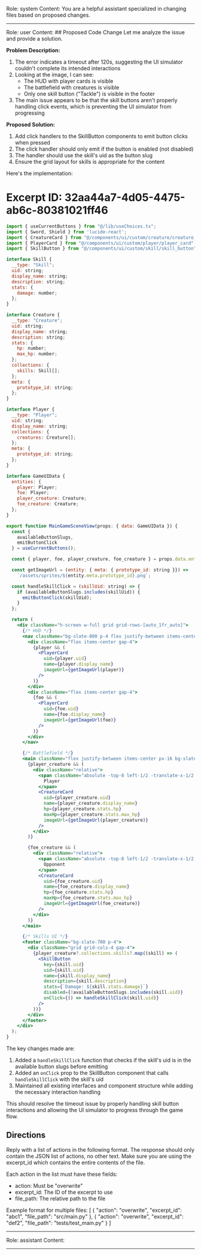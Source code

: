 Role: system
Content: You are a helpful assistant specialized in changing files based on proposed changes.
__________________
Role: user
Content: ## Proposed Code Change
Let me analyze the issue and provide a solution.

**Problem Description:**
1. The error indicates a timeout after 120s, suggesting the UI simulator couldn't complete its intended interactions
2. Looking at the image, I can see:
   - The HUD with player cards is visible
   - The battlefield with creatures is visible
   - Only one skill button ("Tackle") is visible in the footer
3. The main issue appears to be that the skill buttons aren't properly handling click events, which is preventing the UI simulator from progressing

**Proposed Solution:**
1. Add click handlers to the SkillButton components to emit button clicks when pressed
2. The click handler should only emit if the button is enabled (not disabled)
3. The handler should use the skill's uid as the button slug
4. Ensure the grid layout for skills is appropriate for the content

Here's the implementation:

# Excerpt ID: 32aa44a7-4d05-4475-ab6c-80381021ff46
```jsx main_game/templates/MainGameScene.tsx
import { useCurrentButtons } from "@/lib/useChoices.ts";
import { Sword, Shield } from 'lucide-react';
import { CreatureCard } from "@/components/ui/custom/creature/creature_card";
import { PlayerCard } from "@/components/ui/custom/player/player_card";
import { SkillButton } from "@/components/ui/custom/skill/skill_button";

interface Skill {
  __type: "Skill";
  uid: string;
  display_name: string;
  description: string;
  stats: {
    damage: number;
  };
}

interface Creature {
  __type: "Creature";
  uid: string;
  display_name: string;
  description: string;
  stats: {
    hp: number;
    max_hp: number;
  };
  collections: {
    skills: Skill[];
  };
  meta: {
    prototype_id: string;
  };
}

interface Player {
  __type: "Player";
  uid: string;
  display_name: string;
  collections: {
    creatures: Creature[];
  };
  meta: {
    prototype_id: string;
  };
}

interface GameUIData {
  entities: {
    player: Player;
    foe: Player;
    player_creature: Creature;
    foe_creature: Creature;
  };
}

export function MainGameSceneView(props: { data: GameUIData }) {
  const {
    availableButtonSlugs,
    emitButtonClick
  } = useCurrentButtons();

  const { player, foe, player_creature, foe_creature } = props.data.entities;

  const getImageUrl = (entity: { meta: { prototype_id: string }}) => 
    `/assets/sprites/${entity.meta.prototype_id}.png`;

  const handleSkillClick = (skillUid: string) => {
    if (availableButtonSlugs.includes(skillUid)) {
      emitButtonClick(skillUid);
    }
  };

  return (
    <div className="h-screen w-full grid grid-rows-[auto_1fr_auto]">
      {/* HUD */}
      <nav className="bg-slate-800 p-4 flex justify-between items-center">
        <div className="flex items-center gap-4">
          {player && (
            <PlayerCard
              uid={player.uid}
              name={player.display_name}
              imageUrl={getImageUrl(player)}
            />
          )}
        </div>
        <div className="flex items-center gap-4">
          {foe && (
            <PlayerCard
              uid={foe.uid}
              name={foe.display_name}
              imageUrl={getImageUrl(foe)}
            />
          )}
        </div>
      </nav>

      {/* Battlefield */}
      <main className="flex justify-between items-center px-16 bg-slate-900">
        {player_creature && (
          <div className="relative">
            <span className="absolute -top-8 left-1/2 -translate-x-1/2 text-green-500">
              Player
            </span>
            <CreatureCard
              uid={player_creature.uid}
              name={player_creature.display_name}
              hp={player_creature.stats.hp}
              maxHp={player_creature.stats.max_hp}
              imageUrl={getImageUrl(player_creature)}
            />
          </div>
        )}

        {foe_creature && (
          <div className="relative">
            <span className="absolute -top-8 left-1/2 -translate-x-1/2 text-red-500">
              Opponent
            </span>
            <CreatureCard
              uid={foe_creature.uid}
              name={foe_creature.display_name}
              hp={foe_creature.stats.hp}
              maxHp={foe_creature.stats.max_hp}
              imageUrl={getImageUrl(foe_creature)}
            />
          </div>
        )}
      </main>

      {/* Skills UI */}
      <footer className="bg-slate-700 p-4">
        <div className="grid grid-cols-4 gap-4">
          {player_creature?.collections.skills?.map((skill) => (
            <SkillButton
              key={skill.uid}
              uid={skill.uid}
              name={skill.display_name}
              description={skill.description}
              stats={`Damage: ${skill.stats.damage}`}
              disabled={!availableButtonSlugs.includes(skill.uid)}
              onClick={() => handleSkillClick(skill.uid)}
            />
          ))} 
        </div>
      </footer>
    </div>
  );
}
```

The key changes made are:
1. Added a `handleSkillClick` function that checks if the skill's uid is in the available button slugs before emitting
2. Added an `onClick` prop to the SkillButton component that calls `handleSkillClick` with the skill's uid
3. Maintained all existing interfaces and component structure while adding the necessary interaction handling

This should resolve the timeout issue by properly handling skill button interactions and allowing the UI simulator to progress through the game flow.

## Directions
Reply with a list of actions in the following format. The response should only contain the JSON list of actions, no other text.
Make sure you are using the excerpt_id which contains the entire contents of the file.

Each action in the list must have these fields:
- action: Must be "overwrite"
- excerpt_id: The ID of the excerpt to use
- file_path: The relative path to the file

Example format for multiple files:
[
    {
        "action": "overwrite",
        "excerpt_id": "abc1",
        "file_path": "src/main.py"
    },
    {
        "action": "overwrite",
        "excerpt_id": "def2",
        "file_path": "tests/test_main.py"
    }
]
__________________
Role: assistant
Content: 
__________________

